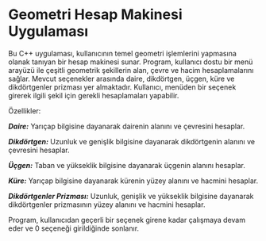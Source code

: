 # Geometri Hesap Makinesi Uygulaması

Bu C++ uygulaması, kullanıcının temel geometri işlemlerini yapmasına olanak tanıyan bir hesap makinesi sunar. Program, kullanıcı dostu bir menü arayüzü ile çeşitli geometrik şekillerin alan, çevre ve hacim hesaplamalarını sağlar. Mevcut seçenekler arasında daire, dikdörtgen, üçgen, küre ve dikdörtgenler prizması yer almaktadır. Kullanıcı, menüden bir seçenek girerek ilgili şekil için gerekli hesaplamaları yapabilir.

Özellikler:

**_Daire:_** Yarıçap bilgisine dayanarak dairenin alanını ve çevresini hesaplar.

**_Dikdörtgen:_** Uzunluk ve genişlik bilgisine dayanarak dikdörtgenin alanını ve çevresini hesaplar.

**_Üçgen:_** Taban ve yükseklik bilgisine dayanarak üçgenin alanını hesaplar.

**_Küre:_** Yarıçap bilgisine dayanarak kürenin yüzey alanını ve hacmini hesaplar.

**_Dikdörtgenler Prizması:_** Uzunluk, genişlik ve yükseklik bilgisine dayanarak dikdörtgenler prizmasının yüzey alanını ve hacmini hesaplar.

Program, kullanıcıdan geçerli bir seçenek girene kadar çalışmaya devam eder ve 0 seçeneği girildiğinde sonlanır.
